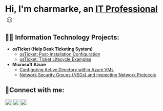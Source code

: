 <h1>Hi, I'm charmarke, an <a href="https://www.linkedin.com/in/charmarke-abdi-1768a9342/">IT Professional</a>☺</h1>

<h2>👨‍💻 Information Technology Projects:</h2>

- <b>osTicket (Help Desk Ticketing System)</b>
  - [osTicket: Post-Installation Configuration](https://github.com/charko-abdi/post-install-config)
  - [osTicket: Ticket Lifecycle Examples](https://github.com/charko-abdi/ticket-lifecycle)
- <b>Microsoft Azure</b>
  - [Configuring Active Directory within Azure VMs](https://github.com/charko-abdi/configure-ad)
  - [Network Security Groups (NSGs) and Inspecting Network Protocols](https://github.com/charko-abdi/azure-network-protocols)

<h2>🤳Connect with me:</h2>

[<img align="left" alt="Josh | Twitter" width="22px" src="https://cdn.jsdelivr.net/npm/simple-icons@v3/icons/twitter.svg" />][twitter]
[<img align="left" alt="Josh | LinkedIn" width="22px" src="https://cdn.jsdelivr.net/npm/simple-icons@v3/icons/linkedin.svg" />][linkedin]
[<img align="left" alt="Josh | Instagram" width="22px" src="https://cdn.jsdelivr.net/npm/simple-icons@v3/icons/instagram.svg" />][instagram]

[twitter]: https://twitter.com
[instagram]: https://www.instagram.com/Charko_m.abdi
[linkedin]:https://www.linkedin.com/in/charmarke-abdi-1768a9342/

